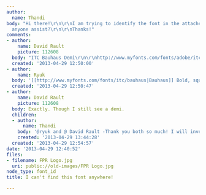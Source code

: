 ```yaml
---
author:
  name: Thandi
body: "Hi there!\r\n\r\nI am trying to identify the font in the attached logo - can
  anyone assist?\r\n\r\nThanks!"
comments:
- author:
    name: David Rault
    picture: 112608
  body: "ITC Bauhaus Demi\r\n\r\nhttp://www.myfonts.com/fonts/adobe/itc-bauhaus/demi/"
  created: '2013-04-29 12:50:00'
- author:
    name: Ryuk
  body: '[[http://www.myfonts.com/fonts/itc/bauhaus|Bauhaus]] Bold, squooshed a bit.'
  created: '2013-04-29 12:50:47'
- author:
    name: David Rault
    picture: 112608
  body: Exactly. Though I still see a demi.
  children:
  - author:
      name: Thandi
    body: '@ryuk and @ David Rault -Thank you both so much! I will investigate.'
    created: '2013-04-29 13:44:28'
  created: '2013-04-29 12:54:57'
date: '2013-04-29 12:40:52'
files:
- filename: FPR Logo.jpg
  uri: public://old-images/FPR Logo.jpg
node_type: font_id
title: I can't find this font anywhere!

---
```

